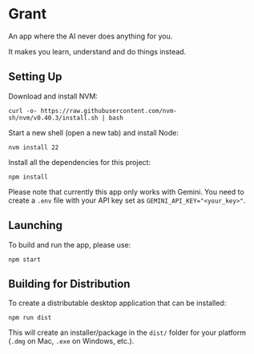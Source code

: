 # Grant

An app where the AI never does anything for you. 

It makes you learn, understand and do things instead. 

## Setting Up 

Download and install NVM:
```
curl -o- https://raw.githubusercontent.com/nvm-sh/nvm/v0.40.3/install.sh | bash
```

Start a new shell (open a new tab) and install Node: 
```
nvm install 22
```

Install all the dependencies for this project: 
```
npm install 
```

Please note that currently this app only works with Gemini. You need to create a `.env` file with your API key set as `GEMINI_API_KEY="<your_key>"`.

## Launching

To build and run the app, please use: 
```
npm start
```

## Building for Distribution

To create a distributable desktop application that can be installed:
```
npm run dist
```
This will create an installer/package in the `dist/` folder for your platform (`.dmg` on Mac, `.exe` on Windows, etc.).
